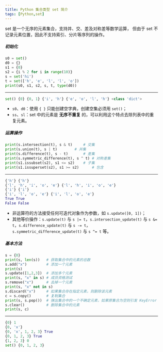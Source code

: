 ```yaml
---
title: Python 集合类型 set 简介
tags: [Python,set]
---
```


set 是一个无序的元素集合，支持并、交、差及对称差等数学运算， 但由于 set 不记录元素位置，因此不支持索引、分片等序列的操作。

##### 初始化

```py
s0 = set()
d0 = {}
s1 = {0}
s2 = {i % 2 for i in range(10)}
s = set('hi')
t = set(['h', 'e', 'l', 'l', 'o'])
print(s0, s1, s2, s, t, type(d0))
```
---

```py
set() {0} {0, 1} {'i', 'h'} {'e', 'o', 'l', 'h'} <class 'dict'>
```

- `s0`、`d0`：使用 `{ }` 只能创建空字典，创建空集必须用 `set()`；
- `ss`、`sl`：set 中的元素是 **无序不重复** 的，可以利用这个特点去除列表中的重复元素。

##### 运算操作

```py
print(s.intersection(t), s & t)		# 交集
print(s.union(t), s | t) 		# 并集 
print(s.difference(t), s - t)		# 差集 
print(s.symmetric_difference(t), s ^ t)	# 对称差集 
print(s1.issubset(s2), s1 <= s2)	# 子集
print(s1.issuperset(s2), s1 >= s2)      # 包含
```
---

```py
{'h'} {'h'}
{'l', 'h', 'i', 'o', 'e'} {'l', 'h', 'i', 'o', 'e'}
{'i'} {'i'}
{'i', 'l', 'o', 'e'} {'i', 'l', 'o', 'e'}
True True
False False
```

- 非运算符的方法接受任何可迭代对象作为参数，如 `s.update([0, 1])`；
- 其他等价操作：`s.update(t)` 与 `s |= t`，`s.intersection_update(t)` 与 `s &= t`，`s.difference_update(t)` 与 `s -= t`，`s.symmetric_difference_update(t)` 与 `s ^= t` 等。

##### 基本方法

```py
s = {0}
print(s, len(s))   # 获取集合中的元素的总数
s.add("x")         # 添加一个元素
print(s)
s.update([1,2,3])  # 添加多个元素
print(s, "x" in s) # 成员资格测试
s.remove("x")      # 去掉一个元素
print(s, "x" not in s)  
s.discard("x")     # 如果集合存在指定元素，则删除该元素
c = s.copy()       # 复制集合     
print(s, s.pop())  # 弹出集合中的一个不确定元素，如果原集合为空则引发 KeyError
s.clear()          # 删除集合中的元素
print(s, c)
```
---

```py
{0} 1
{0, 'x'}
{0, 'x', 1, 2, 3} True
{0, 1, 2, 3} True
{1, 2, 3} 0
set() {0, 1, 2, 3}
```
